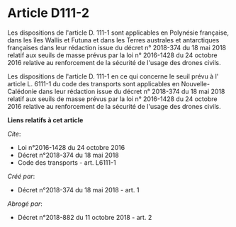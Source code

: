 # Article D111-2

Les dispositions de l'article D. 111-1 sont applicables en Polynésie française, dans les îles Wallis et Futuna et dans les
Terres australes et antarctiques françaises dans leur rédaction issue du  décret n° 2018-374 du 18 mai 2018 relatif aux
seuils de masse prévus par la  loi n° 2016-1428 du 24 octobre 2016 relative au renforcement de la sécurité de l'usage des
drones civils.

Les dispositions de l'article D. 111-1 en ce qui concerne le seuil prévu à l' article L. 6111-1 du code des transports sont
applicables en Nouvelle-Calédonie dans leur rédaction issue du  décret n° 2018-374 du 18 mai 2018 relatif aux seuils de masse
prévus par la  loi n° 2016-1428 du 24 octobre 2016 relative au renforcement de la sécurité de l'usage des drones civils.

**Liens relatifs à cet article**

_Cite_:

  - Loi n°2016-1428 du 24 octobre 2016
  - Décret n°2018-374 du 18 mai 2018
  - Code des transports - art. L6111-1

_Créé par_:

  - Décret n°2018-374 du 18 mai 2018 - art. 1

_Abrogé par_:

  - Décret n°2018-882 du 11 octobre 2018 - art. 2
